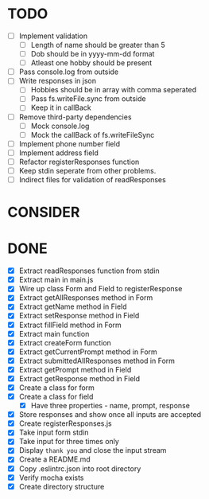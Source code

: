 # TODO
  - [ ] Implement validation
    - [ ] Length of name should be greater than 5
    - [ ] Dob should be in yyyy-mm-dd format
    - [ ] Atleast one hobby should be present
  - [ ] Pass console.log from outside
  - [ ] Write responses in json
    - [ ] Hobbies should be in array with comma seperated 
    - [ ] Pass fs.writeFile.sync from outside
    - [ ] Keep it in callBack
  - [ ] Remove third-party dependencies
    - [ ] Mock console.log 
    - [ ] Mock the callBack of fs.writeFileSync
  - [ ] Implement phone number field
  - [ ] Implement address field
  - [ ] Refactor registerResponses function
  - [ ] Keep stdin seperate from other problems.
  - [ ] Indirect files for validation of readResponses

# CONSIDER

# DONE
  - [x] Extract readResponses function from stdin
  - [x] Extract main in main.js
  - [x] Wire up class Form and Field to registerResponse
  - [x] Extract getAllResponses method in Form
  - [x] Extract getName method in Field
  - [x] Extract setResponse method in Field
  - [x] Extract fillField method in Form
  - [x] Extract main function
  - [x] Extract createForm function
  - [x] Extract getCurrentPrompt method in Form
  - [x] Extract submittedAllResponses method in Form
  - [x] Extract getPrompt method in Field
  - [x] Extract getResponse method in Field
  - [x] Create a class for form
  - [x] Create a class for field
    - [x] Have three properties - name, prompt, response
  - [x] Store responses and show once all inputs are accepted
  - [x] Create registerResponses.js
  - [x] Take input form stdin
  - [x] Take input for three times only 
  - [x] Display `thank you` and close the input stream
  - [x] Create a README.md
  - [x] Copy .eslintrc.json into root directory
  - [x] Verify mocha exists
  - [x] Create directory structure
